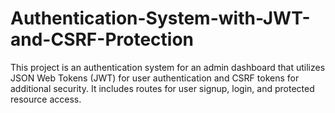 # Authentication-System-with-JWT-and-CSRF-Protection
This project is an authentication system for an admin dashboard that utilizes JSON Web Tokens (JWT) for user authentication and CSRF tokens for additional security. It includes routes for user signup, login, and protected resource access.
